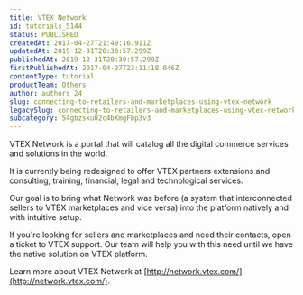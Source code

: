 ```yaml
---
title: VTEX Network
id: tutorials_5144
status: PUBLISHED
createdAt: 2017-04-27T21:49:16.911Z
updatedAt: 2019-12-31T20:30:57.299Z
publishedAt: 2019-12-31T20:30:57.299Z
firstPublishedAt: 2017-04-27T23:11:18.046Z
contentType: tutorial
productTeam: Others
author: authors_24
slug: connecting-to-retailers-and-marketplaces-using-vtex-network
legacySlug: connecting-to-retailers-and-marketplaces-using-vtex-network
subcategory: 54gbzsku02c4bKmgFbp3v3
---
```


VTEX Network is a portal that will catalog all the digital commerce services and solutions in the world.

It is currently being redesigned to offer VTEX partners extensions and consulting, training, financial, legal and technological services.

Our goal is to bring what Network was before (a system that interconnected sellers to VTEX marketplaces and vice versa) into the platform natively and with intuitive setup.

If you're looking for sellers and marketplaces and need their contacts, open a ticket to VTEX support. Our team will help you with this need until we have the native solution on VTEX platform.

Learn more about VTEX Network at [http://network.vtex.com/](http://network.vtex.com/).
